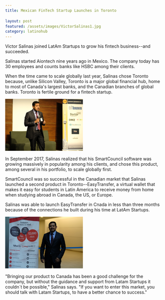 ```yaml
---
title: Mexican FinTech Startup Launches in Toronto

layout: post
featured: /assets/images/VictorSalinas1.jpg
category: latinohub
---
```


<p>
Victor Salinas joined LatAm Startups to grow his fintech business--and succeeded.
</p>

<p>
Salinas started Aiontech nine years ago in Mexico. The company today has 30 employees and counts banks like HSBC among their clients.
</p>

<p>
When the time came to scale globally last year, Salinas chose Toronto because, unlike Silicon Valley, Toronto is a major global financial hub, home to most of Canada's largest banks, and the Canadian branches of global banks. Toronto is fertile ground for a fintech startup.
</p>

<!--more-->

<p>
<img src="/assets/images/VictorSalinas3.jpg" width=250 class=center alt="Victor Salinas"></img>
</p>

<p>
In September 2017, Salinas realized that his SmartCouncil software was growing massively in popularity among his clients, and chose this product, among several in his portfolio, to scale globally first.
</p>

<p>
SmartCouncil was so successful in the Canadian market that Salinas launched a second product in Toronto--EasyTransfer, a virtual wallet that makes it easy for students in Latin America to receive money from home when studying abroad in Canada, the US, or Europe.
</p>

<p>
Salinas was able to launch EasyTransfer in Cnada in less than three months because of the connections he built during his time at LatAm Startups. 
</p>

<p>
<img src="/assets/images/VictorSalinas2.jpg" width=250 class=center alt="Victor Salinas"></img>
</p>

<p>
"Bringing our product to Canada has been a good challenge for the company, but without the guidance and support from Latam Startups it couldn´t be possible," Salinas says. "If you want to enter this market, you should talk with Latam Startups, to have a better chance to success."
</p>

